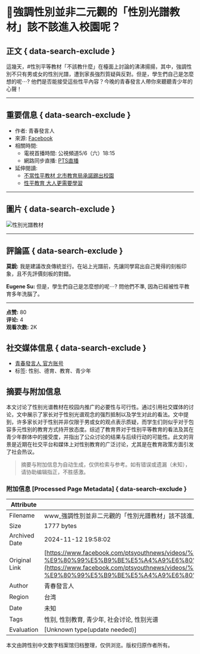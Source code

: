# 🌈強調性別並非二元觀的「性別光譜教材」該不該進入校園呢？

## 正文 { data-search-exclude }


這幾天，#性別平等教材「不該教什麼」在檯面上討論的沸沸揚揚，其中，強調性別不只有男或女的性別光譜，遭到家長強烈質疑與反對。但是，學生們自己是怎麼想的呢⋯? 他們是否能接受這些性平內容？今晚的青春發言人帶你來聽聽青少年的心聲！

---

## 重要信息 { data-search-exclude }

- 作者: 青春發言人
- 來源: [Facebook](https://www.facebook.com/ptsyouthnews/videos/1672941823002213)
- 相關時間: 
  - 電視首播時間: 公視頻道5/6（六）18:15 
  - 網路同步直播: [PTS直播](http://www.pts.org.tw/ptslive/live/)
- 延伸閱讀: 
  - [不當性平教材 北市教育局承諾踢出校園](https://udn.com/news/story/7323/2438343) 
  - [性平教育 大人更需要學習](http://talk.ltn.com.tw/article/paper/1100102) 

---

## 圖片 { data-search-exclude }

![性別光譜教材](https://scontent-sjc3-1.xx.fbcdn.net/v/t15.5256-10/18363926_1672942429668819_3311131360982204416_n.jpg?stp=dst-jpg_s960x960&_nc_cat=102&ccb=1-7&_nc_sid=50ce42&_nc_ohc=jXCIMjiW9S4Q7kNvgHXJahQ&_nc_zt=23&_nc_ht=scontent-sjc3-1.xx&_nc_gid=AUMejmtGStLL_L9Twa0PWEj&oh=00_AYBicnk3dAC5zkTiG4uGOQqdcTT4Ih-aNJxMUsGIcC-eYg&oe=67398BC2)

---

## 評論區 { data-search-exclude }

**莫銳:**
我是建議改良傳統並行。在站上光譜前，先讓同學寫出自己覺得的刻板印象，且不先評價刻板的對錯。

**Eugene Su:**
但是，學生們自己是怎麼想的呢⋯? 問他們不準, 因為已經被性平教育多年洗腦了。

---

**点赞:** 80  
**评论:** 4  
**观看次数:** 2K

## 社交媒体信息 { data-search-exclude }

- [青春發言人 官方账号](https://www.facebook.com/ptsyouthnews?__tn__=-UC)  
- 标签: 性别、德育、教育、青少年
<!-- tcd_original_link https://www.facebook.com/ptsyouthnews/videos/%E5%BC%B7%E8%AA%BF%E6%80%A7%E5%88%A5%E4%B8%A6%E9%9D%9E%E4%BA%8C%E5%85%83%E8%A7%80%E7%9A%84%E6%80%A7%E5%88%A5%E5%85%89%E8%AD%9C%E6%95%99%E6%9D%90%E8%A9%B2%E4%B8%8D%E8%A9%B2%E9%80%B2%E5%85%A5%E6%A0%A1%E5%9C%92%E5%91%A2-%E9%80%99%E5%B9%BE%E5%A4%A9%E6%80%A7%E5%88%A5%E5%B9%B3%E7%AD%89%E6%95%99%E6%9D%90%E4%B8%8D%E8%A9%B2%E6%95%99%E4%BB%80%E9%BA%BC%E5%9C%A8%E6%AA%AF%E9%9D%A2%E4%B8%8A%E8%A8%8E%E8%AB%96%E7%9A%84%E6%B2%B8%E6%B2%B8%E6%8F%9A%E6%8F%9A%E5%85%B6%E4%B8%AD%E5%BC%B7%E8%AA%BF%E6%80%A7%E5%88%A5%E4%B8%8D%E5%8F%AA%E6%9C%89%E7%94%B7%E6%88%96%E5%A5%B3%E7%9A%84%E6%80%A7%E5%88%A5%E5%85%89%E8%AD%9C%E9%81%AD%E5%88%B0%E5%AE%B6%E9%95%B7%E5%BC%B7%E7%83%88%E8%B3%AA%E7%96%91%E8%88%87%E5%8F%8D%E5%B0%8D%E4%BD%86%E6%98%AF/1672941823002213/ -->
## 摘要与附加信息

<!-- tcd_abstract -->
本文讨论了性别光谱教材在校园内推广的必要性与可行性。通过引用社交媒体的讨论，文中展示了家长对于性别光谱观念的强烈抵制以及学生对此的看法。文中提到，许多家长对于性别并非仅限于男或女的观点表示质疑，而学生们则似乎对于包容多元性别的教育方式持开放态度。综述了教育界对于性别平等教育的看法及其在青少年群体中的接受度，并指出了公众讨论的结果与后续行动的可能性。此文的背景是近期在社交平台和媒体上对性别教育的广泛讨论，尤其是在教育政策方面引发了社会热议。
<!-- tcd_abstract_end -->

> 摘要与附加信息为自动生成，仅供检索与参考。如有错误或遗漏（未知），请协助编辑指正，不胜感激。

### 附加信息 [Processed Page Metadata] { data-search-exclude }

| Attribute       | Value                                  |
|-----------------|----------------------------------------|
| Filename        | www_強調性別並非二元觀的「性別光譜教材」該不該進入校園呢？.md                             |
| Size            | 1777 bytes                           |
| Archived Date   | 2024-11-12 19:58:02                             |
| Original Link   | [https://www.facebook.com/ptsyouthnews/videos/%E5%BC%B7%E8%AA%BF%E6%80%A7%E5%88%A5%E4%B8%A6%E9%9D%9E%E4%BA%8C%E5%85%83%E8%A7%80%E7%9A%84%E6%80%A7%E5%88%A5%E5%85%89%E8%AD%9C%E6%95%99%E6%9D%90%E8%A9%B2%E4%B8%8D%E8%A9%B2%E9%80%B2%E5%85%A5%E6%A0%A1%E5%9C%92%E5%91%A2-%E9%80%99%E5%B9%BE%E5%A4%A9%E6%80%A7%E5%88%A5%E5%B9%B3%E7%AD%89%E6%95%99%E6%9D%90%E4%B8%8D%E8%A9%B2%E6%95%99%E4%BB%80%E9%BA%BC%E5%9C%A8%E6%AA%AF%E9%9D%A2%E4%B8%8A%E8%A8%8E%E8%AB%96%E7%9A%84%E6%B2%B8%E6%B2%B8%E6%8F%9A%E6%8F%9A%E5%85%B6%E4%B8%AD%E5%BC%B7%E8%AA%BF%E6%80%A7%E5%88%A5%E4%B8%8D%E5%8F%AA%E6%9C%89%E7%94%B7%E6%88%96%E5%A5%B3%E7%9A%84%E6%80%A7%E5%88%A5%E5%85%89%E8%AD%9C%E9%81%AD%E5%88%B0%E5%AE%B6%E9%95%B7%E5%BC%B7%E7%83%88%E8%B3%AA%E7%96%91%E8%88%87%E5%8F%8D%E5%B0%8D%E4%BD%86%E6%98%AF/1672941823002213/](https://www.facebook.com/ptsyouthnews/videos/%E5%BC%B7%E8%AA%BF%E6%80%A7%E5%88%A5%E4%B8%A6%E9%9D%9E%E4%BA%8C%E5%85%83%E8%A7%80%E7%9A%84%E6%80%A7%E5%88%A5%E5%85%89%E8%AD%9C%E6%95%99%E6%9D%90%E8%A9%B2%E4%B8%8D%E8%A9%B2%E9%80%B2%E5%85%A5%E6%A0%A1%E5%9C%92%E5%91%A2-%E9%80%99%E5%B9%BE%E5%A4%A9%E6%80%A7%E5%88%A5%E5%B9%B3%E7%AD%89%E6%95%99%E6%9D%90%E4%B8%8D%E8%A9%B2%E6%95%99%E4%BB%80%E9%BA%BC%E5%9C%A8%E6%AA%AF%E9%9D%A2%E4%B8%8A%E8%A8%8E%E8%AB%96%E7%9A%84%E6%B2%B8%E6%B2%B8%E6%8F%9A%E6%8F%9A%E5%85%B6%E4%B8%AD%E5%BC%B7%E8%AA%BF%E6%80%A7%E5%88%A5%E4%B8%8D%E5%8F%AA%E6%9C%89%E7%94%B7%E6%88%96%E5%A5%B3%E7%9A%84%E6%80%A7%E5%88%A5%E5%85%89%E8%AD%9C%E9%81%AD%E5%88%B0%E5%AE%B6%E9%95%B7%E5%BC%B7%E7%83%88%E8%B3%AA%E7%96%91%E8%88%87%E5%8F%8D%E5%B0%8D%E4%BD%86%E6%98%AF/1672941823002213/)                       |
| Author          | 青春發言人                               |
| Region          | 台湾                               |
| Date            | 未知                                 |
| Tags            | 性别, 性别教育, 青少年, 社会讨论, 性别光谱                                 |
| Evaluation            | [Unknown type(update needed)]                                 |
<!-- tcd_table_end -->

本文由跨性别中文数字档案馆归档整理，仅供浏览。版权归原作者所有。
